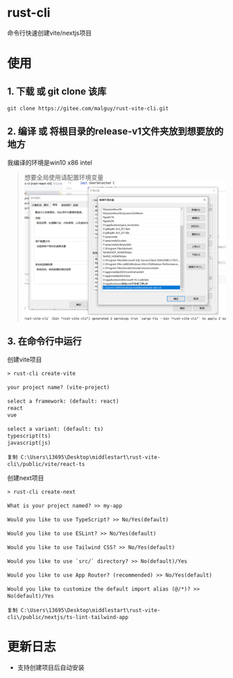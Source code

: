 # rust-cli

命令行快速创建vite/nextjs项目

# 使用

## 1. 下载 或 git clone 该库

```shell
git clone https://gitee.com/malguy/rust-vite-cli.git
```

## 2. 编译 或 将根目录的release-v1文件夹放到想要放的地方

我编译的环境是win10 x86 intel

> 想要全局使用请配置环境变量
![img.png](doc/img.png)

## 3. 在命令行中运行

创建vite项目

```shell
> rust-cli create-vite

your project name? (vite-project)

select a framework: (default: react)
react
vue

select a variant: (default: ts)
typescript(ts)
javascript(js)

复制 C:\Users\13695\Desktop\middlestart\rust-vite-cli\/public/vite/react-ts
```

创建next项目

```shell
> rust-cli create-next

What is your project named? >> my-app

Would you like to use TypeScript? >> No/Yes(default)

Would you like to use ESLint? >> No/Yes(default)

Would you like to use Tailwind CSS? >> No/Yes(default)

Would you like to use `src/` directory? >> No(default)/Yes

Would you like to use App Router? (recommended) >> No/Yes(default)

Would you like to customize the default import alias (@/*)? >> No(default)/Yes

复制 C:\Users\13695\Desktop\middlestart\rust-vite-cli\/public/nextjs/ts-lint-tailwind-app
```

# 更新日志

- 支持创建项目后自动安装
